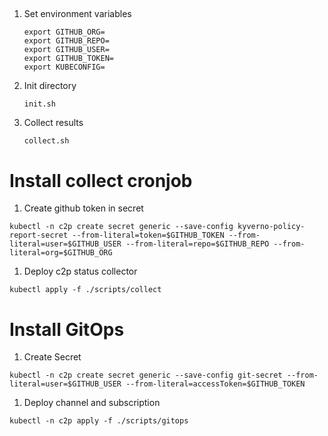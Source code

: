 ## 
1. Set environment variables
    ```
    export GITHUB_ORG=
    export GITHUB_REPO=
    export GITHUB_USER=
    export GITHUB_TOKEN=
    export KUBECONFIG=
    ```
1. Init directory
    ```
    init.sh
    ```
1. Collect results
    ```
    collect.sh
    ```

# Install collect cronjob
1. Create github token in secret
```
kubectl -n c2p create secret generic --save-config kyverno-policy-report-secret --from-literal=token=$GITHUB_TOKEN --from-literal=user=$GITHUB_USER --from-literal=repo=$GITHUB_REPO --from-literal=org=$GITHUB_ORG
```
1. Deploy c2p status collector
```
kubectl apply -f ./scripts/collect
```

# Install GitOps
1. Create Secret
```
kubectl -n c2p create secret generic --save-config git-secret --from-literal=user=$GITHUB_USER --from-literal=accessToken=$GITHUB_TOKEN
```
1. Deploy channel and subscription
```
kubectl -n c2p apply -f ./scripts/gitops
```

